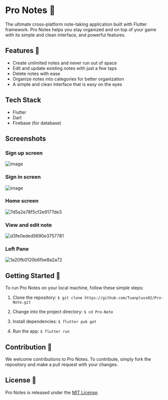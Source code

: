 # Pro Notes 📝

The ultimate cross-platform note-taking application built with Flutter framework. Pro Notes helps you stay organized and on top of your game with its simple and clean interface, and powerful features.

## Features 🎉

- Create unlimited notes and never run out of space
- Edit and update existing notes with just a few taps
- Delete notes with ease
- Organize notes into categories for better organization
- A simple and clean interface that is easy on the eyes

## Tech Stack
- Flutter
- Dart
- Firebase (for database)

## Screenshots

### Sign up screen
![image](https://user-images.githubusercontent.com/82562559/216779711-13f02e2f-361a-4b5e-ac74-be91c261d4b5.png)

### Sign in screen
![image](https://user-images.githubusercontent.com/82562559/216779720-52abb964-dfb7-46c2-9c0d-9de560345692.png)

### Home screen
![7d5a2e78f5cf2e9177de3](https://user-images.githubusercontent.com/82562559/216779732-86b53104-efdf-4285-9cd7-c39aed1a043b.jpg)

### View and edit note
![d3fe0eded5690e3757781](https://user-images.githubusercontent.com/82562559/216779736-698055bf-ec0e-490b-b949-ecfae973c55e.jpg)

### Left Pane
![1a20fb0120b6fbe8a2a72](https://user-images.githubusercontent.com/82562559/216779739-616d4e86-6fad-43d0-91d1-6bdd14c5e5ac.jpg)

## Getting Started 🚀

To run Pro Notes on your local machine, follow these simple steps:

1. Clone the repository:
`$ git clone https://github.com/Tuanpluss02/Pro-Note.git` 

2. Change into the project directory:
`$ cd Pro-Note`

3. Install dependencies:
`$ flutter pub get`

4. Run the app:
`$ flutter run`

## Contribution 🤝

We welcome contributions to Pro Notes. To contribute, simply fork the repository and make a pull request with your changes.

## License 📜

Pro Notes is released under the [MIT License](https://opensource.org/licenses/MIT).
